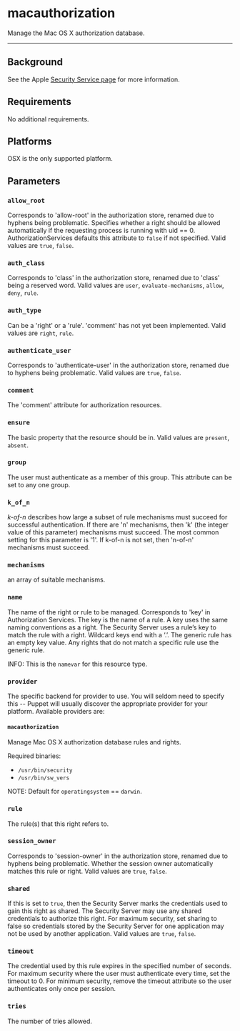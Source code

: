 macauthorization
================

Manage the Mac OS X authorization database. 

* * *

Background
----------

See the Apple [Security Service
page](http://developer.apple.com/documentation/Security/Conceptual/Security_Overview/Security_Services/chapter_4_section_5.html)
for more information.

Requirements
------------

No additional requirements.

Platforms
---------

OSX is the only supported platform.

Parameters
----------

### `allow_root`

Corresponds to 'allow-root' in the authorization store, renamed due
to hyphens being problematic. Specifies whether a right should be
allowed automatically if the requesting process is running with uid ==
0. AuthorizationServices defaults this attribute to `false` if not
specified. Valid values are `true`, `false`.

### `auth_class`

Corresponds to 'class' in the authorization store, renamed due to
'class' being a reserved word. Valid values are `user`,
`evaluate-mechanisms`, `allow`, `deny`, `rule`.

### `auth_type`

Can be a 'right' or a 'rule'. 'comment' has not yet been
implemented. Valid values are `right`, `rule`.

### `authenticate_user`

Corresponds to 'authenticate-user' in the authorization store,
renamed due to hyphens being problematic. Valid values are `true`,
`false`.

### `comment`

The 'comment' attribute for authorization resources.

### `ensure`

The basic property that the resource should be in. Valid values are
`present`, `absent`.

### `group`

The user must authenticate as a member of this group. This
attribute can be set to any one group.

### `k_of_n`

*k-of-n* describes how large a subset of rule mechanisms must succeed
for successful authentication. If there are 'n' mechanisms, then
'k' (the integer value of this parameter) mechanisms must succeed.
The most common setting for this parameter is '1'. If k-of-n is not
set, then 'n-of-n' mechanisms must succeed.

### `mechanisms`

an array of suitable mechanisms.

### `name`

The name of the right or rule to be managed. Corresponds to 'key'
in Authorization Services. The key is the name of a rule. A key
uses the same naming conventions as a right. The Security Server
uses a rule’s key to match the rule with a right. Wildcard keys end
with a ‘.’. The generic rule has an empty key value. Any rights
that do not match a specific rule use the generic rule.

INFO: This is the `namevar` for this resource type.

### `provider`

The specific backend for provider to use. You will seldom need to
specify this -- Puppet will usually discover the appropriate
provider for your platform. Available providers are:

#### `macauthorization`

Manage Mac OS X authorization database rules and rights.

Required binaries:

* `/usr/bin/security`
* `/usr/bin/sw_vers`

NOTE: Default for `operatingsystem` == `darwin`.

### `rule`

The rule(s) that this right refers to.

### `session_owner`

Corresponds to 'session-owner' in the authorization store, renamed
due to hyphens being problematic. Whether the session owner
automatically matches this rule or right. Valid values are `true`,
`false`.

### `shared`

If this is set to `true`, then the Security Server marks the
credentials used to gain this right as shared. The Security Server
may use any shared credentials to authorize this right. For maximum
security, set sharing to false so credentials stored by the
Security Server for one application may not be used by another
application. Valid values are `true`, `false`.

### `timeout`

The credential used by this rule expires in the specified number of
seconds. For maximum security where the user must authenticate
every time, set the timeout to 0. For minimum security, remove the
timeout attribute so the user authenticates only once per session.

### `tries`

The number of tries allowed.
